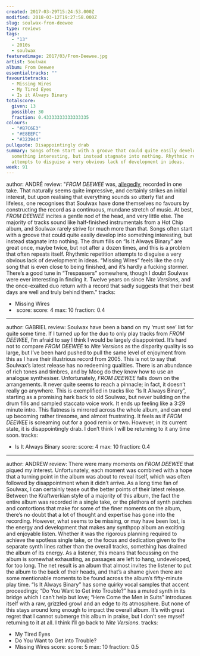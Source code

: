 ```yaml
---
created: 2017-03-29T15:24:53.000Z
modified: 2018-03-12T19:27:58.000Z
slug: soulwax-from-deewee
type: reviews
tags:
  - "13"
  - 2010s
  - soulwax
featuredimage: 2017/03/From-Deewee.jpg
artist: Soulwax
album: From Deewee
essentialtracks: ""
favouritetracks:
  - Missing Wires
  - My Tired Eyes
  - Is it Always Binary
totalscore:
  given: 13
  possible: 30
  fraction: 0.43333333333333335
colours:
  - "#B7C6E3"
  - "#E8EEFC"
  - "#323944"
pullquote: Disappointingly drab
summary: Songs often start with a groove that could quite easily develop into
  something interesting, but instead stagnate into nothing. Rhythmic repetition
  attempts to disguise a very obvious lack of development in ideas.
week: 91
---
```

author: ANDRÉ
review: "*FROM DEEWEE* was,
  [allegedly](<http://www.factmag.com/2017/02/09/soulwax-from-deewee-album-anno\
  unced/>), recorded in one take. That naturally seems quite impressive, and
  certainly strikes an initial interest, but upon realising that everything
  sounds so utterly flat and lifeless, one recognises that Soulwax have done
  themselves no favours by constructing the record as a continuous, mundane
  stretch of music. At best, *FROM DEEWEE* incites a gentle nod of the head, and
  very little else. The majority of tracks sound like half-finished
  instrumentals from a Hot Chip album, and Soulwax rarely strive for much more
  than that. Songs often start with a groove that could quite easily develop
  into something interesting, but instead stagnate into nothing. The drum fills
  on “Is It Always Binary” are great once, maybe twice, but not after a dozen
  times, and this is a problem that often repeats itself. Rhythmic repetition
  attempts to disguise a very obvious lack of development in ideas. “Missing
  Wires” feels like the only song that is even close to being finished, and it’s
  hardly a fucking stormer. There’s a good tune in “Trespassers” somewhere,
  though I doubt Soulwax were ever interesting in finding it. Twelve years on
  since *Nite Versions*, and the once-exalted duo return with a record that
  sadly suggests that their best days are well and truly behind them."
tracks:
  - Missing Wires
  - ­
score:
  score: 4
  max: 10
  fraction: 0.4
---
author: GABRIEL
review: Soulwax have been a band on my ‘must see’ list for quite some time. If I
  turned up for the duo to only play tracks from *FROM DEEWEE*, I’m afraid to
  say I think I would be largely disappointed. It’s hard not to compare *FROM
  DEEWEE* to *Nite Versions* as the disparity quality is so large, but I’ve been
  hard pushed to pull the same level of enjoyment from this as I have their
  illustrious record from 2005. This is not to say that Soulwax’s latest release
  has no redeeming qualities. There is an abundance of rich tones and timbres,
  and by Moog do they know how to use an analogue synthesiser. Unfortunately,
  *FROM DEEWEE* falls down on the arrangements. It never quite seems to reach a
  pinnacle; in fact, it doesn’t really go anywhere. This is exemplified in
  tracks like “Is It Always Binary”, starting as a promising hark back to old
  Soulwax, but never building on the drum fills and sampled staccato voice work.
  It ends up feeling like a 3:29 minute intro. This flatness is mirrored across
  the whole album, and can end up becoming rather tiresome, and almost
  frustrating. It feels as if *FROM DEEWEE* is screaming out for a good remix or
  two. However, in its current state, it is disappointingly drab. I don’t think
  I will be returning to it any time soon.
tracks:
  - Is It Always Binary
score:
  score: 4
  max: 10
  fraction: 0.4
---
author: ANDREW
review: There were many moments on *FROM DEEWEE* that piqued my interest.
  Unfortunately, each moment was combined with a hope that a turning point in
  the album was about to reveal itself, which was often followed by
  disappointment when it didn’t arrive. As a long time fan of Soulwax, I can
  certainly tease out the better points of their latest release. Between the
  Kraftwerkian style of a majority of this album, the fact the entire album was
  recorded in a single take, or the plethora of synth patches and contortions
  that make for some of the finer moments on the album, there’s no doubt that a
  lot of thought and expertise has gone into the recording. However, what seems
  to be missing, or may have been lost, is the energy and development that makes
  any synthpop album an exciting and enjoyable listen. Whether it was the
  rigorous planning required to achieve the spotless single take, or the focus
  and dedication given to the separate synth lines rather than the overall
  tracks, something has drained the album of its energy. As a listener, this
  means that focussing on the album is somewhat exhausting, as passages are left
  to hang, undeveloped, for too long. The net result is an album that almost
  invites the listener to put the album to the back of their heads, and that’s a
  shame given there are some mentionable moments to be found across the album’s
  fifty-minute play time. “Is It Always Binary” has some quirky vocal samples
  that accent proceedings; “Do You Want to Get into Trouble?” has a muted synth
  in its bridge which I can’t help but love; “Here Come the Men in Suits”
  introduces itself with a raw, grizzled growl and an edge to its atmosphere.
  But none of this stays around long enough to impact the overall album. It’s
  with great regret that I cannot submerge this album in praise, but I don’t see
  myself returning to it at all. I think I’ll go back to *Nite Versions*.
tracks:
  - My Tired Eyes
  - ­Do You Want to Get into Trouble?
  - ­Missing Wires
score:
  score: 5
  max: 10
  fraction: 0.5
